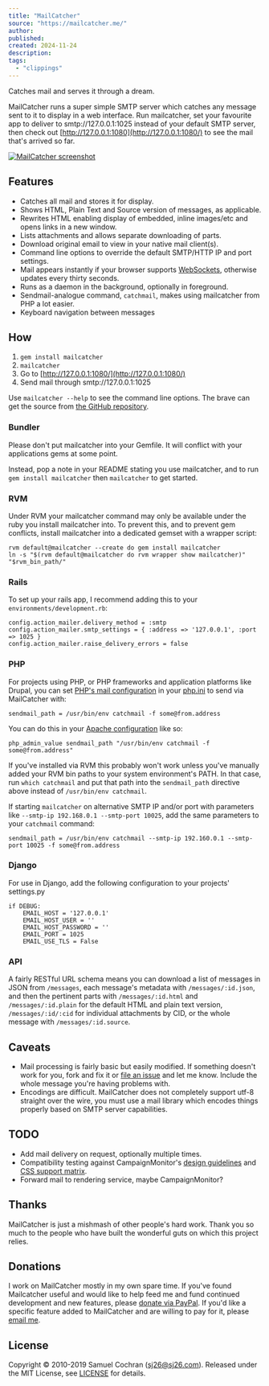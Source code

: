 ```yaml
---
title: "MailCatcher"
source: "https://mailcatcher.me/"
author:
published:
created: 2024-11-24
description:
tags:
  - "clippings"
---
```

Catches mail and serves it through a dream.

MailCatcher runs a super simple SMTP server which catches any message sent to it to display in a web interface. Run mailcatcher, set your favourite app to deliver to smtp://127.0.0.1:1025 instead of your default SMTP server, then check out [http://127.0.0.1:1080](http://127.0.0.1:1080/) to see the mail that's arrived so far.

[![MailCatcher screenshot](https://cloud.githubusercontent.com/assets/14028/14093249/4100f904-f598-11e5-936b-e6a396f18e39.png)](https://cloud.githubusercontent.com/assets/14028/14093249/4100f904-f598-11e5-936b-e6a396f18e39.png)

## Features

- Catches all mail and stores it for display.
- Shows HTML, Plain Text and Source version of messages, as applicable.
- Rewrites HTML enabling display of embedded, inline images/etc and opens links in a new window.
- Lists attachments and allows separate downloading of parts.
- Download original email to view in your native mail client(s).
- Command line options to override the default SMTP/HTTP IP and port settings.
- Mail appears instantly if your browser supports [WebSockets](http://www.whatwg.org/specs/web-socket-protocol/), otherwise updates every thirty seconds.
- Runs as a daemon in the background, optionally in foreground.
- Sendmail-analogue command, `catchmail`, makes using mailcatcher from PHP a lot easier.
- Keyboard navigation between messages

## How

1. `gem install mailcatcher`
2. `mailcatcher`
3. Go to [http://127.0.0.1:1080/](http://127.0.0.1:1080/)
4. Send mail through smtp://127.0.0.1:1025

Use `mailcatcher --help` to see the command line options. The brave can get the source from [the GitHub repository](https://github.com/sj26/mailcatcher).

### Bundler

Please don't put mailcatcher into your Gemfile. It will conflict with your applications gems at some point.

Instead, pop a note in your README stating you use mailcatcher, and to run `gem install mailcatcher` then `mailcatcher` to get started.

### RVM

Under RVM your mailcatcher command may only be available under the ruby you install mailcatcher into. To prevent this, and to prevent gem conflicts, install mailcatcher into a dedicated gemset with a wrapper script:

```
rvm default@mailcatcher --create do gem install mailcatcher
ln -s "$(rvm default@mailcatcher do rvm wrapper show mailcatcher)" "$rvm_bin_path/"
```

### Rails

To set up your rails app, I recommend adding this to your `environments/development.rb`:

```
config.action_mailer.delivery_method = :smtp
config.action_mailer.smtp_settings = { :address => '127.0.0.1', :port => 1025 }
config.action_mailer.raise_delivery_errors = false
```

### PHP

For projects using PHP, or PHP frameworks and application platforms like Drupal, you can set [PHP's mail configuration](http://www.php.net/manual/en/mail.configuration.php) in your [php.ini](http://www.php.net/manual/en/configuration.file.php) to send via MailCatcher with:

```
sendmail_path = /usr/bin/env catchmail -f some@from.address
```

You can do this in your [Apache configuration](http://php.net/manual/en/configuration.changes.php) like so:

```
php_admin_value sendmail_path "/usr/bin/env catchmail -f some@from.address"
```

If you've installed via RVM this probably won't work unless you've manually added your RVM bin paths to your system environment's PATH. In that case, run `which catchmail` and put that path into the `sendmail_path` directive above instead of `/usr/bin/env catchmail`.

If starting `mailcatcher` on alternative SMTP IP and/or port with parameters like `--smtp-ip 192.168.0.1 --smtp-port 10025`, add the same parameters to your `catchmail` command:

```
sendmail_path = /usr/bin/env catchmail --smtp-ip 192.160.0.1 --smtp-port 10025 -f some@from.address
```

### Django

For use in Django, add the following configuration to your projects' settings.py

```
if DEBUG:
    EMAIL_HOST = '127.0.0.1'
    EMAIL_HOST_USER = ''
    EMAIL_HOST_PASSWORD = ''
    EMAIL_PORT = 1025
    EMAIL_USE_TLS = False
```

### API

A fairly RESTful URL schema means you can download a list of messages in JSON from `/messages`, each message's metadata with `/messages/:id.json`, and then the pertinent parts with `/messages/:id.html` and `/messages/:id.plain` for the default HTML and plain text version, `/messages/:id/:cid` for individual attachments by CID, or the whole message with `/messages/:id.source`.

## Caveats

- Mail processing is fairly basic but easily modified. If something doesn't work for you, fork and fix it or [file an issue](https://github.com/sj26/mailcatcher/issues) and let me know. Include the whole message you're having problems with.
- Encodings are difficult. MailCatcher does not completely support utf-8 straight over the wire, you must use a mail library which encodes things properly based on SMTP server capabilities.

## TODO

- Add mail delivery on request, optionally multiple times.
- Compatibility testing against CampaignMonitor's [design guidelines](http://www.campaignmonitor.com/design-guidelines/) and [CSS support matrix](http://www.campaignmonitor.com/css/).
- Forward mail to rendering service, maybe CampaignMonitor?

## Thanks

MailCatcher is just a mishmash of other people's hard work. Thank you so much to the people who have built the wonderful guts on which this project relies.

## Donations

I work on MailCatcher mostly in my own spare time. If you've found Mailcatcher useful and would like to help feed me and fund continued development and new features, please [donate via PayPal](https://www.paypal.com/cgi-bin/webscr?cmd=_s-xclick&hosted_button_id=522WUPLRWUSKE). If you'd like a specific feature added to MailCatcher and are willing to pay for it, please [email me](https://mailcatcher.me/).

## License

Copyright © 2010-2019 Samuel Cochran ([sj26@sj26.com](https://mailcatcher.me/)). Released under the MIT License, see [LICENSE](https://github.com/sj26/mailcatcher/blob/master/LICENSE) for details.